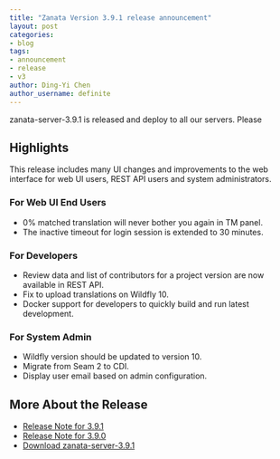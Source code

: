 ```yaml
---
title: "Zanata Version 3.9.1 release announcement"
layout: post
categories:
- blog
tags:
- announcement
- release
- v3
author: Ding-Yi Chen
author_username: definite
---
```

zanata-server-3.9.1 is released and deploy to all our servers.
Please 

## Highlights

This release includes many UI changes and improvements to the web interface for web UI users, REST API users and system administrators.

### For Web UI End Users
* 0% matched translation will never bother you again in TM panel.
* The inactive timeout for login session is extended to 30 minutes.

### For Developers
* Review data and list of contributors for a project version are now available in REST API.
* Fix to upload translations on Wildfly 10.
* Docker support for developers to quickly build and run latest development.

### For System Admin
* Wildfly version should be updated to version 10.
* Migrate from Seam 2 to CDI.
* Display user email based on admin configuration.

## More About the Release

- [Release Note for 3.9.1](http://docs.zanata.org/en/latest/release-notes/#391)
- [Release Note for 3.9.0](http://docs.zanata.org/en/latest/release-notes/#390)
- [Download zanata-server-3.9.1](https://github.com/zanata/zanata-server/releases/tag/server-3.9.1)

